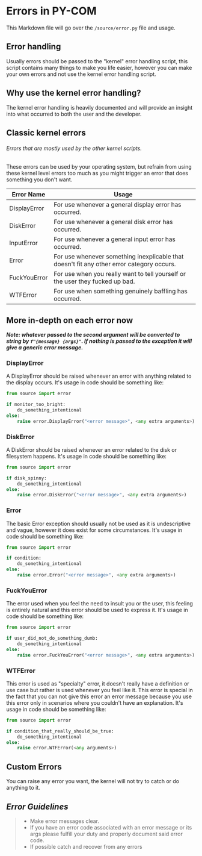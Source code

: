 # Errors in PY-COM
This Markdown file will go over the `/source/error.py` file and usage.

## Error handling
Usually errors should be passed to the "kernel" error handling script, this script contains many things to make you life easier, however you can make your own errors and not use the kernel error handling script.

## Why use the kernel error handling?
The kernel error handling is heavily documented and will provide an insight into what occurred to both the user and the developer.

## Classic kernel errors
###### _Errors that are mostly used by the other kernel scripts._

These errors can be used by your operating system, but refrain from using these kernel level errors too much as you might trigger an error that does something you don't want.

| Error Name   | Usage                                                                                     |  
|--------------|-------------------------------------------------------------------------------------------|
| DisplayError | For use whenever a general display error has occurred.                                    |
| DiskError    | For use whenever a general disk error has occurred.                                       |
| InputError   | For use whenever a general input error has occurred.                                      |
| Error        | For use whenever something inexplicable that doesn't fit any other error category occurs. |
| FuckYouError | For use when you really want to tell yourself or the user they fucked up bad.             |
| WTFError     | For use when something genuinely baffling has occurred.                                   |

## More in-depth on each error now
**_Note: whatever passed to the second argument will be converted to string by `f"{message} {args}"`. If nothing is passed to the exception it will give a generic error message._**

### DisplayError
A DisplayError should be raised whenever an error with anything related to the display occurs.
It's usage in code should be something like:
```python
from source import error

if monitor_too_bright:  
    do_something_intentional
else:
    raise error.DisplayError("<error message>", <any extra arguments>)
```
### DiskError
A DiskError should be raised whenever an error related to the disk or filesystem happens. 
It's usage in code should be something like:  
```python
from source import error

if disk_spinny:  
    do_something_intentional
else:
    raise error.DiskError("<error message>", <any extra arguments>)
```
### Error
The basic Error exception should usually not be used as it is undescriptive and vague, however it does exist for some circumstances.
It's usage in code should be something like:  
```python
from source import error

if condition:  
    do_something_intentional
else:
    raise error.Error("<error message>", <any extra arguments>)
```
### FuckYouError
The error used when you feel the need to insult you or the user, this feeling is entirely natural and this error should be used to express it.
It's usage in code should be something like:  
```python
from source import error

if user_did_not_do_something_dumb:  
    do_something_intentional
else:
    raise error.FuckYouError("<error message>", <any extra arguments>)
```
### WTFError
This error is used as "specialty" error, it doesn't really have a definition or use case but rather is used whenever you feel like it. This error is special in the fact that you can not give this error an error message because you use this error only in scenarios where you couldn't have an explanation. 
It's usage in code should be something like:  
```python
from source import error

if condition_that_really_should_be_true:  
    do_something_intentional
else:
    raise error.WTFError(<any arguments>)
```
## Custom Errors
You can raise any error you want, the kernel will not try to catch or do anything to it.
## ***Error Guidelines***
>- Make error messages clear.
>- If you have an error code associated with an error message or its args please fulfill your duty and properly document said error code.
>- If possible catch and recover from any errors